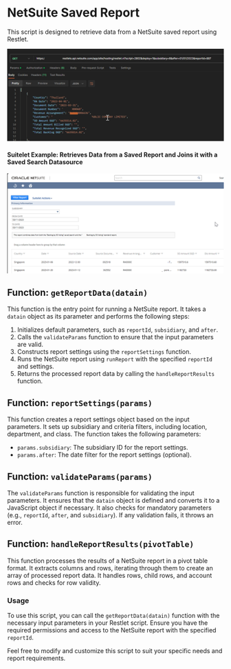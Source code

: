 # NetSuite Saved Report 

This script is designed to retrieve data from a NetSuite saved report using Restlet.

![img.png](img.png)
#### Suitelet Example: Retrieves Data from a Saved Report and Joins it with a Saved Search Datasource
![img_1.png](img_1.png)

## Function: `getReportData(datain)`

This function is the entry point for running a NetSuite report. It takes a `datain` object as its parameter and performs the following steps:

1. Initializes default parameters, such as `reportId`, `subsidiary`, and `after`.
2. Calls the `validateParams` function to ensure that the input parameters are valid.
3. Constructs report settings using the `reportSettings` function.
4. Runs the NetSuite report using `runReport` with the specified `reportId` and settings.
5. Returns the processed report data by calling the `handleReportResults` function.

## Function: `reportSettings(params)`

This function creates a report settings object based on the input parameters. It sets up subsidiary and criteria filters, including location, department, and class. The function takes the following parameters:

- `params.subsidiary`: The subsidiary ID for the report settings.
- `params.after`: The date filter for the report settings (optional).

## Function: `validateParams(params)`

The `validateParams` function is responsible for validating the input parameters. It ensures that the `datain` object is defined and converts it to a JavaScript object if necessary. It also checks for mandatory parameters (e.g., `reportId`, `after`, and `subsidiary`). If any validation fails, it throws an error.

## Function: `handleReportResults(pivotTable)`

This function processes the results of a NetSuite report in a pivot table format. It extracts columns and rows, iterating through them to create an array of processed report data. It handles rows, child rows, and account rows and checks for row validity.

### Usage

To use this script, you can call the `getReportData(datain)` function with the necessary input parameters in your Restlet script. Ensure you have the required permissions and access to the NetSuite report with the specified `reportId`.

Feel free to modify and customize this script to suit your specific needs and report requirements.
